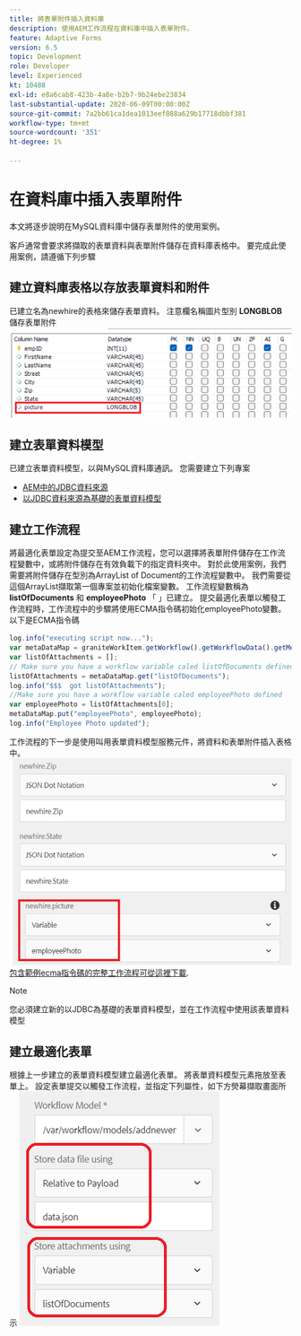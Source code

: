 ```yaml
---
title: 將表單附件插入資料庫
description: 使用AEM工作流程在資料庫中插入表單附件。
feature: Adaptive Forms
version: 6.5
topic: Development
role: Developer
level: Experienced
kt: 10488
exl-id: e8a6cab8-423b-4a8e-b2b7-9b24ebe23834
last-substantial-update: 2020-06-09T00:00:00Z
source-git-commit: 7a2bb61ca1dea1013eef088a629b17718dbbf381
workflow-type: tm+mt
source-wordcount: '351'
ht-degree: 1%

---
```


# 在資料庫中插入表單附件

本文將逐步說明在MySQL資料庫中儲存表單附件的使用案例。

客戶通常會要求將擷取的表單資料與表單附件儲存在資料庫表格中。
要完成此使用案例，請遵循下列步驟

## 建立資料庫表格以存放表單資料和附件

已建立名為newhire的表格來儲存表單資料。 注意欄名稱圖片型別 **LONGBLOB** 儲存表單附件
![table-schema](assets/insert-picture-table.png)

## 建立表單資料模型

已建立表單資料模型，以與MySQL資料庫通訊。 您需要建立下列專案

* [AEM中的JDBC資料來源](./data-integration-technical-video-setup.md)
* [以JDBC資料來源為基礎的表單資料模型](./jdbc-data-model-technical-video-use.md)

## 建立工作流程

將最適化表單設定為提交至AEM工作流程，您可以選擇將表單附件儲存在工作流程變數中，或將附件儲存在有效負載下的指定資料夾中。 對於此使用案例，我們需要將附件儲存在型別為ArrayList of Document的工作流程變數中。 我們需要從這個ArrayList擷取第一個專案並初始化檔案變數。 工作流程變數稱為 **listOfDocuments** 和 **employeePhoto** 「 」已建立。
提交最適化表單以觸發工作流程時，工作流程中的步驟將使用ECMA指令碼初始化employeePhoto變數。 以下是ECMA指令碼

```javascript
log.info("executing script now...");
var metaDataMap = graniteWorkItem.getWorkflow().getWorkflowData().getMetaDataMap();
var listOfAttachments = [];
// Make sure you have a workflow variable caled listOfDocuments defined
listOfAttachments = metaDataMap.get("listOfDocuments");
log.info("$$$  got listOfAttachments");
//Make sure you have a workflow variable caled employeePhoto defined
var employeePhoto = listOfAttachments[0];
metaDataMap.put("employeePhoto", employeePhoto);
log.info("Employee Photo updated");
```

工作流程的下一步是使用叫用表單資料模型服務元件，將資料和表單附件插入表格中。
![insert-pic](assets/fdm-insert-pic.png)
[包含範例ecma指令碼的完整工作流程可從這裡下載](assets/add-new-employee.zip).

>[!NOTE]
> 您必須建立新的以JDBC為基礎的表單資料模型，並在工作流程中使用該表單資料模型

## 建立最適化表單

根據上一步建立的表單資料模型建立最適化表單。 將表單資料模型元素拖放至表單上。 設定表單提交以觸發工作流程，並指定下列屬性，如下方熒幕擷取畫面所示
![表單附件](assets/form-attachments.png)
